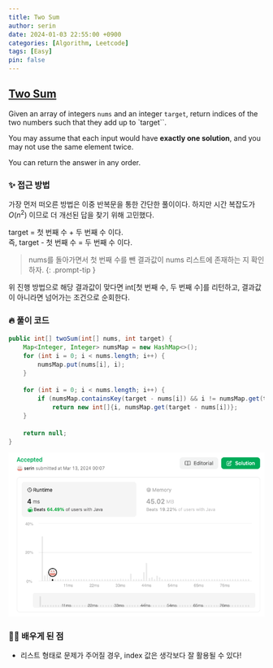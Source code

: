 ```yaml
---
title: Two Sum
author: serin
date: 2024-01-03 22:55:00 +0900
categories: [Algorithm, Leetcode]
tags: [Easy]
pin: false
---
```


## [Two Sum](https://leetcode.com/problems/two-sum/description/)

Given an array of integers `nums` and an integer `target`, return indices of the two numbers such that they add up to `target``.

You may assume that each input would have **exactly one solution**, and you may not use the same element twice.

You can return the answer in any order.

### ✨ 접근 방법

가장 먼저 떠오른 방법은 이중 반복문을 통한 간단한 풀이이다. 하지만 시간 복잡도가 $O(n^2)$ 이므로 더 개선된 답을 찾기 위해 고민했다.

target = 첫 번째 수 + 두 번째 수 이다.  
즉, target - 첫 번째 수 = 두 번째 수 이다.

> nums를 돌아가면서 첫 번째 수를 뺀 결과값이 nums 리스트에 존재하는 지 확인하자.
{: .prompt-tip }

위 진행 방법으로 해당 결과값이 맞다면 int[첫 번째 수, 두 번째 수]를 리턴하고, 결과값이 아니라면 넘어가는 조건으로 순회한다.

### 🔥 풀이 코드

```java
public int[] twoSum(int[] nums, int target) {
    Map<Integer, Integer> numsMap = new HashMap<>();
    for (int i = 0; i < nums.length; i++) {
        numsMap.put(nums[i], i);
    }

    for (int i = 0; i < nums.length; i++) {
        if (numsMap.containsKey(target - nums[i]) && i != numsMap.get(target - nums[i]))
            return new int[]{i, numsMap.get(target - nums[i])};
    }

    return null;
}
```

![twosum-result](/assets/img/Algorithm/20240103/twosum.png)

### 🙆‍♀️ 배우게 된 점

- 리스트 형태로 문제가 주어질 경우, index 값은 생각보다 잘 활용될 수 있다!
